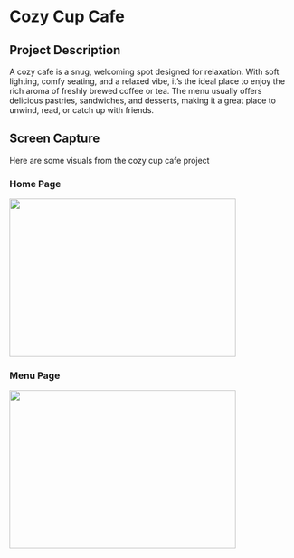 # Cozy Cup Cafe

## Project Description
A cozy cafe is a snug, welcoming spot designed for relaxation. With soft lighting, comfy seating, and a relaxed vibe, it’s the ideal place to enjoy the rich aroma of freshly brewed coffee or tea. The menu usually offers delicious pastries, sandwiches, and desserts, making it a great place to unwind, read, or catch up with friends.

## Screen Capture
Here are some visuals from the cozy cup cafe project

### Home Page
<img src="" width="400" height="280">

### Menu Page
<img src="https://i.pinimg.com/1200x/85/b8/26/85b82644f604e277a8b264708d052441.jpg" width="400" height="280">

